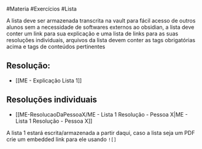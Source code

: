 #Materia #Exercícios #Lista

A lista deve ser armazenada transcrita na vault para fácil acesso de outros alunos sem a necessidade de softwares externos ao obsidian, a lista deve conter um link para sua explicação e uma lista de links para as suas resoluções individuais, arquivos da lista devem conter as tags obrigatórias acima e tags de conteúdos pertinentes
## Resolução: 
- [[ME - Explicação Lista 1]]
## Resoluções individuais
- [[ME-ResolucaoDaPessoaX/ME - Lista 1 Resolução - Pessoa X|ME - Lista 1 Resolução - Pessoa X]]

A lista 1 estará escrita/armazenada a partir daqui, caso a lista seja um PDF crie um embedded link para ele usando `![]` 